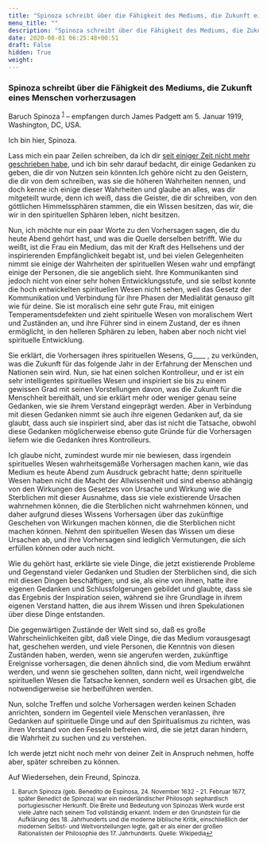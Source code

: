 ```yaml
---
title: "Spinoza schreibt über die Fähigkeit des Mediums, die Zukunft eines Menschen vorherzusagen"
menu_title: ""
description: "Spinoza schreibt über die Fähigkeit des Mediums, die Zukunft eines Menschen vorherzusagen"
date: 2020-08-01 06:25:48+00:51
draft: False
hidden: True
weight:
---
```

### Spinoza schreibt über die Fähigkeit des Mediums, die Zukunft eines Menschen vorherzusagen

Baruch Spinoza <sup id="a1">[1](#f1)</sup>  – empfangen durch James Padgett am 5. Januar 1919, Washington, DC, USA.

Ich bin hier, Spinoza.

Lass mich ein paar Zeilen schreiben, da ich dir [seit einiger Zeit nicht mehr geschrieben habe](/padgett-botschaften/padgett-botschaften-in-reihenfolge-des-datums/padgett-botschaften-1918/der-gefeierte-philosoph-stellt-fest-dass-die-vernunft-an-sich-kein-verlaesslicher-wegweiser-zur-wahrheit-ist-jep-baruch-spinoza-14-april-1918/), und ich bin sehr darauf bedacht, dir einige Gedanken zu geben, die dir von Nutzen sein könnten.Ich gehöre nicht zu den Geistern, die dir von dem schreiben, was sie die höheren Wahrheiten nennen, und doch kenne ich einige dieser Wahrheiten und glaube an alles, was dir mitgeteilt wurde, denn ich weiß, dass die Geister, die dir schreiben, von den göttlichen Himmelssphären stammen, die ein Wissen besitzen, das wir, die wir in den spirituellen Sphären leben, nicht besitzen.

Nun, ich möchte nur ein paar Worte zu den Vorhersagen sagen, die du heute Abend gehört hast, und was die Quelle derselben betrifft. Wie du weißt, ist die Frau ein Medium, das mit der Kraft des Hellsehens und der inspirierenden Empfänglichkeit begabt ist, und bei vielen Gelegenheiten nimmt sie einige der Wahrheiten der spirituellen Wesen wahr und empfängt einige der Personen, die sie angeblich sieht. Ihre Kommunikanten sind jedoch nicht von einer sehr hohen Entwicklungsstufe, und sie selbst konnte die hoch entwickelten spirituellen Wesen nicht sehen, weil das Gesetz der Kommunikation und Verbindung für ihre Phasen der Medialität genauso gilt wie für deine. Sie ist moralisch eine sehr gute Frau, mit einigen Temperamentsdefekten und zieht spirituelle Wesen von moralischem Wert und Zuständen an, und ihre Führer sind in einem Zustand, der es ihnen ermöglicht, in den helleren Sphären zu leben, haben aber noch nicht viel spirituelle Entwicklung.

Sie erklärt, die Vorhersagen ihres spirituellen Wesens, G____ , zu verkünden, was die Zukunft für das folgende Jahr in der Erfahrung der Menschen und Nationen sein wird. Nun, sie hat einen solchen Kontrolleur, und er ist ein sehr intelligentes spirituelles Wesen und inspiriert sie bis zu einem gewissen Grad mit seinen Vorstellungen davon, was die Zukunft für die Menschheit bereithält, und sie erklärt mehr oder weniger genau seine Gedanken, wie sie ihrem Verstand eingeprägt werden. Aber in Verbindung mit diesen Gedanken nimmt sie auch ihre eigenen Gedanken auf, da sie glaubt, dass auch sie inspiriert sind, aber das ist nicht die Tatsache, obwohl diese Gedanken möglicherweise ebenso gute Gründe für die Vorhersagen liefern wie die Gedanken ihres Kontrolleurs.

Ich glaube nicht, zumindest wurde mir nie bewiesen, dass irgendein spirituelles Wesen wahrheitsgemäße Vorhersagen machen kann, wie das Medium es heute Abend zum Ausdruck gebracht hatte; denn spirituelle Wesen haben nicht die Macht der Allwissenheit und sind ebenso abhängig von den Wirkungen des Gesetzes von Ursache und Wirkung wie die Sterblichen mit dieser Ausnahme, dass sie viele existierende Ursachen wahrnehmen können, die die Sterblichen nicht wahrnehmen können, und daher aufgrund dieses Wissens Vorhersagen über das zukünftige Geschehen von Wirkungen machen können, die die Sterblichen nicht machen können. Nehmt den spirituellen Wesen das Wissen um diese Ursachen ab, und ihre Vorhersagen sind lediglich Vermutungen, die sich erfüllen können oder auch nicht.

Wie du gehört hast, erklärte sie viele Dinge, die jetzt existierende Probleme und Gegenstand vieler Gedanken und Studien der Sterblichen sind, die sich mit diesen Dingen beschäftigen; und sie, als eine von ihnen, hatte ihre eigenen Gedanken und Schlussfolgerungen gebildet und glaubte, dass sie das Ergebnis der Inspiration seien, während sie ihre Grundlage in ihrem eigenen Verstand hatten, die aus ihrem Wissen und ihren Spekulationen über diese Dinge entstanden.

Die gegenwärtigen Zustände der Welt sind so, daß es große Wahrscheinlichkeiten gibt, daß viele Dinge, die das Medium vorausgesagt hat, geschehen werden, und viele Personen, die Kenntnis von diesen Zuständen haben, werden, wenn sie angerufen werden, zukünftige Ereignisse vorhersagen, die denen ähnlich sind, die vom Medium erwähnt werden, und wenn sie geschehen sollten, dann nicht, weil irgendwelche spirituellen Wesen die Tatsache kennen, sondern weil es Ursachen gibt, die notwendigerweise sie herbeiführen werden.

Nun, solche Treffen und solche Vorhersagen werden keinen Schaden anrichten, sondern im Gegenteil viele Menschen veranlassen, ihre Gedanken auf spirituelle Dinge und auf den Spiritualismus zu richten, was ihren Verstand von den Fesseln befreien wird, die sie jetzt daran hindern, die Wahrheit zu suchen und zu verstehen.

Ich werde jetzt nicht noch mehr von deiner Zeit in Anspruch nehmen, hoffe aber, später schreiben zu können.

Auf Wiedersehen, dein Freund, Spinoza.
<small>

1. <large id="f1"> Baruch Spinoza (geb. Benedito de Espinosa, 24. November 1632 - 21. Februar 1677, später Benedict de Spinoza) war ein niederländischer Philosoph sephardisch portugiesischer Herkunft. Die Breite und Bedeutung von Spinozas Werk wurde erst viele Jahre nach seinem Tod vollständig erkannt. Indem er den Grundstein für die Aufklärung des 18. Jahrhunderts und die moderne biblische Kritik, einschließlich der modernen Selbst- und Weltvorstellungen legte, galt er als einer der großen Rationalisten der Philosophie des 17. Jahrhunderts. Quelle: Wikipedia[↩](#a1)
